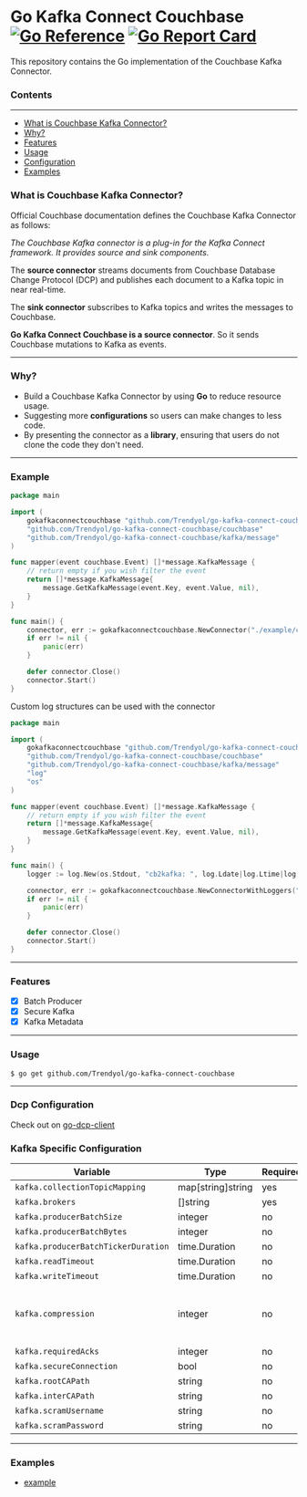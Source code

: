 # Go Kafka Connect Couchbase [![Go Reference](https://pkg.go.dev/badge/github.com/Trendyol/go-kafka-connect-couchbase.svg)](https://pkg.go.dev/github.com/Trendyol/go-kafka-connect-couchbase) [![Go Report Card](https://goreportcard.com/badge/github.com/Trendyol/go-kafka-connect-couchbase)](https://goreportcard.com/report/github.com/Trendyol/go-kafka-connect-couchbase)

This repository contains the Go implementation of the Couchbase Kafka Connector.

### Contents

---

* [What is Couchbase Kafka Connector?](#what-is-couchbase-kafka-connector)
* [Why?](#why)
* [Features](#features)
* [Usage](#usage)
* [Configuration](#configuration)
* [Examples](#examples)

### What is Couchbase Kafka Connector?

Official Couchbase documentation defines the Couchbase Kafka Connector as follows:

_The Couchbase Kafka connector is a plug-in for the Kafka Connect framework. It provides source and sink components._

The **source connector** streams documents from Couchbase Database Change Protocol (DCP) and publishes each document to
a Kafka topic in near real-time.

The **sink connector** subscribes to Kafka topics and writes the messages to Couchbase.

**Go Kafka Connect Couchbase is a source connector**. So it sends Couchbase mutations to Kafka as events.

---

### Why?

+ Build a Couchbase Kafka Connector by using **Go** to reduce resource usage.
+ Suggesting more **configurations** so users can make changes to less code.
+ By presenting the connector as a **library**, ensuring that users do not clone the code they don't need.

---

### Example

```go
package main

import (
	gokafkaconnectcouchbase "github.com/Trendyol/go-kafka-connect-couchbase"
	"github.com/Trendyol/go-kafka-connect-couchbase/couchbase"
	"github.com/Trendyol/go-kafka-connect-couchbase/kafka/message"
)

func mapper(event couchbase.Event) []*message.KafkaMessage {
	// return empty if you wish filter the event
	return []*message.KafkaMessage{
		message.GetKafkaMessage(event.Key, event.Value, nil),
	}
}

func main() {
	connector, err := gokafkaconnectcouchbase.NewConnector("./example/config.yml", mapper)
	if err != nil {
		panic(err)
	}

	defer connector.Close()
	connector.Start()
}
```

Custom log structures can be used with the connector

```go
package main

import (
	gokafkaconnectcouchbase "github.com/Trendyol/go-kafka-connect-couchbase"
	"github.com/Trendyol/go-kafka-connect-couchbase/couchbase"
	"github.com/Trendyol/go-kafka-connect-couchbase/kafka/message"
	"log"
	"os"
)

func mapper(event couchbase.Event) []*message.KafkaMessage {
	// return empty if you wish filter the event
	return []*message.KafkaMessage{
		message.GetKafkaMessage(event.Key, event.Value, nil),
	}
}

func main() {
	logger := log.New(os.Stdout, "cb2kafka: ", log.Ldate|log.Ltime|log.Llongfile)

	connector, err := gokafkaconnectcouchbase.NewConnectorWithLoggers("./example/config.yml", mapper, logger, logger)
	if err != nil {
		panic(err)
	}

	defer connector.Close()
	connector.Start()
}
```

---

### Features

- [X] Batch Producer
- [X] Secure Kafka
- [X] Kafka Metadata

---

### Usage

```
$ go get github.com/Trendyol/go-kafka-connect-couchbase

```

---

### Dcp Configuration

Check out on [go-dcp-client](https://github.com/Trendyol/go-dcp-client#configuration)

### Kafka Specific Configuration

| Variable                            | Type              | Required | Default  | Description                             |                                                            
|-------------------------------------|-------------------|----------|----------|-----------------------------------------|
| `kafka.collectionTopicMapping`      | map[string]string | yes      |          |                                         | 
| `kafka.brokers`                     | []string          | yes      |          |                                         |
| `kafka.producerBatchSize`           | integer           | no       | 2000     |                                         |
| `kafka.producerBatchBytes`          | integer           | no       | 10485760 |                                         |
| `kafka.producerBatchTickerDuration` | time.Duration     | no       | 10s      |                                         |
| `kafka.readTimeout`                 | time.Duration     | no       | 30s      |                                         |
| `kafka.writeTimeout`                | time.Duration     | no       | 30s      |                                         |
| `kafka.compression`                 | integer           | no       | 0        | 0=None, 1=Gzip, 2=Snappy, 3=Lz4, 4=Zstd |
| `kafka.requiredAcks`                | integer           | no       | 1        |                                         |
| `kafka.secureConnection`            | bool              | no       | false    |                                         |
| `kafka.rootCAPath`                  | string            | no       | *not set |                                         |
| `kafka.interCAPath`                 | string            | no       | *not set |                                         |
| `kafka.scramUsername`               | string            | no       | *not set |                                         |
| `kafka.scramPassword`               | string            | no       | *not set |                                         |

---

### Examples

- [example](example/main.go)
